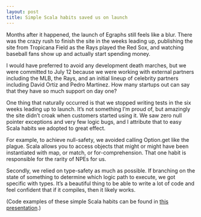 ```yaml
---
layout: post
title: Simple Scala habits saved us on launch
---
```


Months after it happened, the launch of Egraphs still feels like a blur. There was the crazy rush to finish the site in the weeks leading up, publishing the site from Tropicana Field as the Rays played the Red Sox, and watching baseball fans show up and actually start spending money.

I would have preferred to avoid any development death marches, but we were committed to July 12 because we were working with external partners including the MLB, the Rays, and an initial lineup of celebrity partners including David Ortiz and Pedro Martinez. How many startups out can say that they have so much support on day one?

One thing that naturally occurred is that we stopped writing tests in the six weeks leading up to launch. It’s not something I’m proud of, but amazingly the site didn’t croak when customers started using it. We saw zero null pointer exceptions and very few logic bugs, and I attribute that to easy Scala habits we adopted to great effect.

For example, to achieve null-safety, we avoided calling Option.get like the plague. Scala allows you to access objects that might or might have been instantiated with map, or match, or for-comprehension. That one habit is responsible for the rarity of NPEs for us.

Secondly, we relied on type-safety as much as possible. If branching on the state of something to determine which logic path to execute, we got specific with types. It’s a beautiful thing to be able to write a lot of code and feel confident that if it compiles, then it likely works.

(Code examples of these simple Scala habits can be found in [this presentation](http://www.slideshare.net/willchan83/scala-at-egraphs-sept-2012).)
